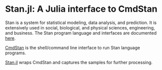 # Stan.jl: A Julia interface to CmdStan

Stan is a system for statistical modeling, data analysis, and prediction. It is extensively used in social, biological, and physical sciences, engineering, and business. The Stan program language and interfaces are documented [here](http://mc-stan.org/documentation/).

[CmdStan](http://mc-stan.org/interfaces/cmdstan.html) is the shell/command line interface to run Stan language programs. 

[Stan.jl](https://github.com/goedman/Stan.jl) wraps CmdStan and captures the samples for further processing.





